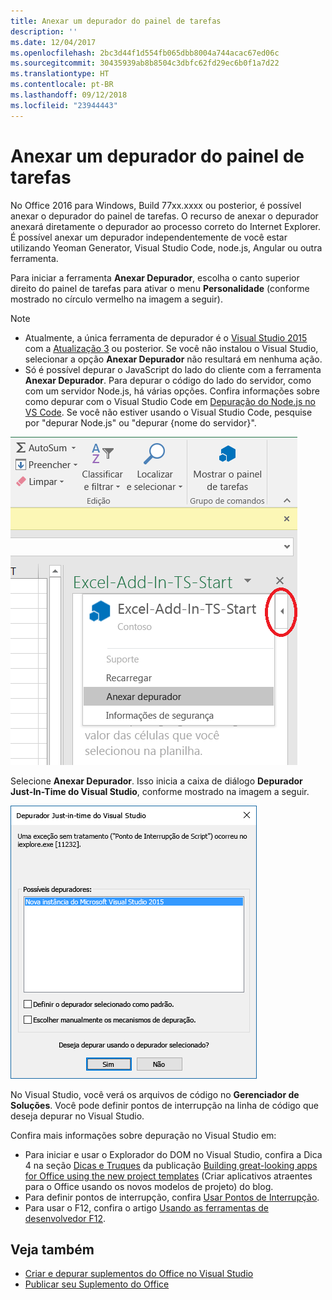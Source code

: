 ```yaml
---
title: Anexar um depurador do painel de tarefas
description: ''
ms.date: 12/04/2017
ms.openlocfilehash: 2bc3d44f1d554fb065dbb8004a744acac67ed06c
ms.sourcegitcommit: 30435939ab8b8504c3dbfc62fd29ec6b0f1a7d22
ms.translationtype: HT
ms.contentlocale: pt-BR
ms.lasthandoff: 09/12/2018
ms.locfileid: "23944443"
---
```

# <a name="attach-a-debugger-from-the-task-pane"></a>Anexar um depurador do painel de tarefas

No Office 2016 para Windows, Build 77xx.xxxx ou posterior, é possível anexar o depurador do painel de tarefas. O recurso de anexar o depurador anexará diretamente o depurador ao processo correto do Internet Explorer. É possível anexar um depurador independentemente de você estar utilizando Yeoman Generator, Visual Studio Code, node.js, Angular ou outra ferramenta. 

Para iniciar a ferramenta **Anexar Depurador**, escolha o canto superior direito do painel de tarefas para ativar o menu **Personalidade** (conforme mostrado no círculo vermelho na imagem a seguir).   

> [!NOTE]
> - Atualmente, a única ferramenta de depurador é o [Visual Studio 2015](https://www.visualstudio.com/downloads/) com a [Atualização 3](https://msdn.microsoft.com/library/mt752379.aspx) ou posterior. Se você não instalou o Visual Studio, selecionar a opção **Anexar Depurador** não resultará em nenhuma ação.   
> - Só é possível depurar o JavaScript do lado do cliente com a ferramenta **Anexar Depurador**. Para depurar o código do lado do servidor, como com um servidor Node.js, há várias opções. Confira informações sobre como depurar com o Visual Studio Code em [Depuração do Node.js no VS Code](https://code.visualstudio.com/docs/nodejs/nodejs-debugging). Se você não estiver usando o Visual Studio Code, pesquise por "depurar Node.js" ou "depurar {nome do servidor}".

![Captura de tela do menu Anexar Depurador](../images/attach-debugger.png)

Selecione **Anexar Depurador**. Isso inicia a caixa de diálogo **Depurador Just-In-Time do Visual Studio**, conforme mostrado na imagem a seguir. 

![Captura de tela da caixa de diálogo Depurador JIT do Visual Studio](../images/visual-studio-debugger.png)

No Visual Studio, você verá os arquivos de código no **Gerenciador de Soluções**.   Você pode definir pontos de interrupção na linha de código que deseja depurar no Visual Studio.

Confira mais informações sobre depuração no Visual Studio em:

-   Para iniciar e usar o Explorador do DOM no Visual Studio, confira a Dica 4 na seção [Dicas e Truques](https://blogs.msdn.microsoft.com/officeapps/2013/04/16/building-great-looking-apps-for-office-using-the-new-project-templates/#tips_tricks) da publicação [Building great-looking apps for Office using the new project templates](https://blogs.msdn.microsoft.com/officeapps/2013/04/16/building-great-looking-apps-for-office-using-the-new-project-templates) (Criar aplicativos atraentes para o Office usando os novos modelos de projeto) do blog.
-   Para definir pontos de interrupção, confira [Usar Pontos de Interrupção](https://docs.microsoft.com/visualstudio/debugger/using-breakpoints?view=vs-2015).
-   Para usar o F12, confira o artigo [Usando as ferramentas de desenvolvedor F12](https://docs.microsoft.com/previous-versions/windows/internet-explorer/ie-developer/samples/bg182326(v=vs.85)).

## <a name="see-also"></a>Veja também

- [Criar e depurar suplementos do Office no Visual Studio](../develop/create-and-debug-office-add-ins-in-visual-studio.md)
- [Publicar seu Suplemento do Office](../publish/publish.md)
